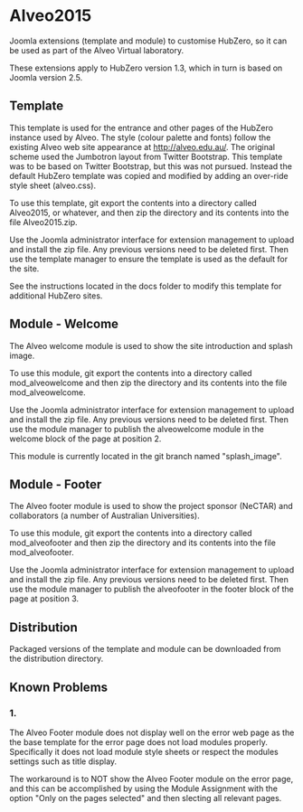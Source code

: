 # Alveo2015

Joomla extensions (template and module) to customise HubZero, so it can be used as part of the Alveo Virtual laboratory.

These extensions apply to HubZero version 1.3, which in turn is based on Joomla version 2.5.

## Template

This template is used for the entrance and other pages of the HubZero instance used by Alveo.
The style (colour palette and fonts) follow the existing Alveo web site appearance at http://alveo.edu.au/.
The original scheme used the Jumbotron layout from Twitter Bootstrap.
This template was to be based on Twitter Bootstrap, but this was not pursued.
Instead the default HubZero template was copied and modified by adding an over-ride style sheet (alveo.css).

To use this template, git export the contents into a directory called Alveo2015, or whatever, 
and then zip the directory and its contents into the file Alveo2015.zip.

Use the Joomla administrator interface for extension management to upload and install the zip file.
Any previous versions need to be deleted first.
Then use the template manager to ensure the template is used as the default for the site.

See the instructions located in the docs folder to  modify this template for additional HubZero sites.

## Module - Welcome

The Alveo welcome module is used to show the site introduction and splash image.

To use this module, git export the contents into a directory called mod_alveowelcome 
and then zip the directory and its contents into the file mod_alveowelcome.

Use the Joomla administrator interface for extension management to upload and install the zip file.
Any previous versions need to be deleted first.
Then use the module manager to publish the alveowelcome module in the welcome block of the page at position 2.

This module is currently located in the git branch named "splash_image".

## Module - Footer

The Alveo footer module is used to show the project sponsor (NeCTAR) 
and collaborators (a number of Australian Universities).

To use this module, git export the contents into a directory called mod_alveofooter 
and then zip the directory and its contents into the file mod_alveofooter.

Use the Joomla administrator interface for extension management to upload and install the zip file.
Any previous versions need to be deleted first.
Then use the module manager to publish the alveofooter in the footer block of the page at position 3.

## Distribution

Packaged versions of the template and module
can be downloaded from the distribution directory.

## Known Problems

### 1.

The Alveo Footer module does not display well on the error web page as the the base template for the error page does not load modules properly. Specifically it does not load module style sheets or respect the modules settings such as title display. 

The workaround is to NOT show the Alveo Footer module on the error page, and this can be accomplished by using the Module Assignment with the option "Only on the pages selected" and then slecting all relevant pages.
